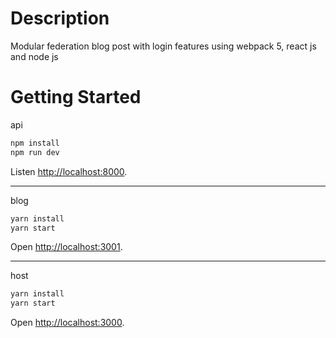 # Description
Modular federation blog post with login features using webpack 5, react js and node js

# Getting Started

api

```sh
npm install
npm run dev
```

Listen [http://localhost:8000](http://localhost:8000).

----------------------------------------------------------------

blog

```sh
yarn install
yarn start
```

Open [http://localhost:3001](http://localhost:3001).

----------------------------------------------------------------

host

```sh
yarn install
yarn start
```

Open [http://localhost:3000](http://localhost:3000).
